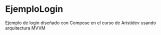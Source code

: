 # EjemploLogin
Ejemplo de login diseñado con Compose en el curso de Aristidev usando arquitectura MVVM

